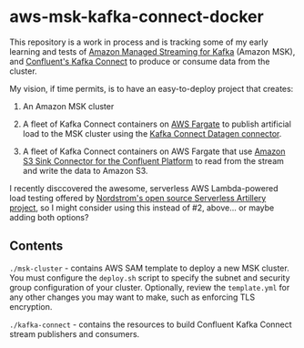 # aws-msk-kafka-connect-docker

This repository is a work in process and is tracking some of my early learning and tests of [Amazon Managed Streaming for Kafka](https://aws.amazon.com/msk/) (Amazon MSK), and [Confluent's Kafka Connect](https://docs.confluent.io/current/connect/index.html) to produce or consume data from the cluster. 

My vision, if time permits, is to have an easy-to-deploy project that creates: 

1. An Amazon MSK cluster

2. A fleet of Kafka Connect containers on [AWS Fargate](https://aws.amazon.com/fargate/) to publish artificial load to the MSK cluster using the [Kafka Connect Datagen connector](https://github.com/confluentinc/kafka-connect-datagen). 

3. A fleet of Kafka Connect containers on AWS Fargate that use [Amazon S3 Sink Connector for the Confluent Platform](https://docs.confluent.io/current/connect/kafka-connect-s3/index.html) to read from the stream and write the data to Amazon S3.

I recently disccovered the awesome, serverless AWS Lambda-powered load testing offered by [Nordstrom's open source Serverless Artillery project](https://github.com/Nordstrom/serverless-artillery), so I might consider using this instead of #2, above... or maybe adding both options? 


## Contents

`./msk-cluster` - contains AWS SAM template to deploy a new MSK cluster. You must configure the `deploy.sh` script to specify the subnet and security group configuration of your cluster. Optionally, review the `template.yml` for any other changes you may want to make, such as enforcing TLS encryption.

`./kafka-connect` - contains the resources to build Confluent Kafka Connect stream publishers and consumers.